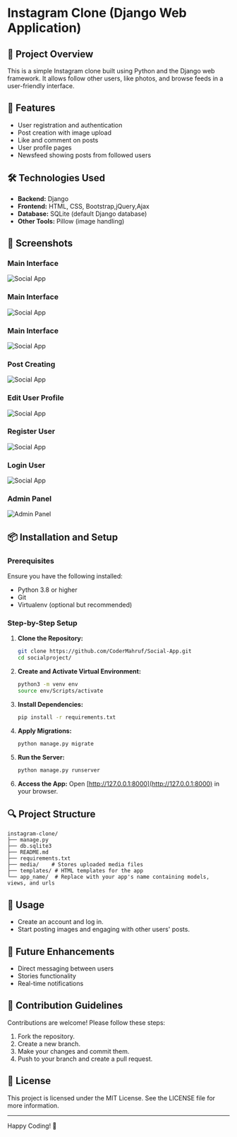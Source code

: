 # Instagram Clone (Django Web Application)

## 📖 Project Overview
This is a simple Instagram clone built using Python and the Django web framework. It allows follow other users, like photos, and browse feeds in a user-friendly interface.

## 🚀 Features
- User registration and authentication
- Post creation with image upload
- Like and comment on posts
- User profile pages
- Newsfeed showing posts from followed users

## 🛠 Technologies Used
- **Backend:** Django
- **Frontend:** HTML, CSS, Bootstrap,jQuery,Ajax
- **Database:** SQLite (default Django database)
- **Other Tools:** Pillow (image handling)

## 📸 Screenshots

### Main Interface
![Social App](./screenshots/1.png)

### Main Interface
![Social App](./screenshots/2.png)

### Main Interface
![Social App](./screenshots/3.png)

### Post Creating
![Social App](./screenshots/4.png)

### Edit User Profile
![Social App](./screenshots/5.png)

### Register User
![Social App](./screenshots/6.png)

### Login User
![Social App](./screenshots/7.png)

### Admin Panel
![Admin Panel](./screenshots/8.png)


## 📦 Installation and Setup

### Prerequisites
Ensure you have the following installed:
- Python 3.8 or higher
- Git
- Virtualenv (optional but recommended)

### Step-by-Step Setup

1. **Clone the Repository:**
   ```bash
   git clone https://github.com/CoderMahruf/Social-App.git
   cd socialproject/
   ```

2. **Create and Activate Virtual Environment:**
   ```bash
   python3 -m venv env
   source env/Scripts/activate   
   ```

3. **Install Dependencies:**
   ```bash
   pip install -r requirements.txt
   ```

4. **Apply Migrations:**
   ```bash
   python manage.py migrate
   ```

5. **Run the Server:**
   ```bash
   python manage.py runserver
   ```

6. **Access the App:**
   Open [http://127.0.0.1:8000](http://127.0.0.1:8000) in your browser.

## 🔍 Project Structure
```
instagram-clone/
├── manage.py
├── db.sqlite3
├── README.md
├── requirements.txt
├── media/    # Stores uploaded media files
├── templates/ # HTML templates for the app
└── app_name/  # Replace with your app's name containing models, views, and urls
```

## 🔧 Usage
- Create an account and log in.
- Start posting images and engaging with other users' posts.

## 🎯 Future Enhancements
- Direct messaging between users
- Stories functionality
- Real-time notifications

## 🤝 Contribution Guidelines
Contributions are welcome! Please follow these steps:
1. Fork the repository.
2. Create a new branch.
3. Make your changes and commit them.
4. Push to your branch and create a pull request.

## 📝 License
This project is licensed under the MIT License. See the LICENSE file for more information.

---

Happy Coding! 🎉

